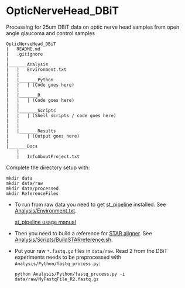 # OpticNerveHead_DBiT
Processing for 25um DBiT data on optic nerve head samples from open angle glaucoma and control samples


```
OpticNerveHead_DBiT
|	README.md
|	.gitignore
|
|_______Analysis
|	|	Environment.txt
|	|
|	|_______Python
|	|	| (Code goes here)
|	|
|	|_______R
|	|	| (Code goes here)
|	|
|	|_______Scripts
|	|	| (Shell scripts / code goes here)
|	|
|	|
|	|_______Results
|		| (Output goes here)
|	
|_______Docs
	|	
	|	InfoAboutProject.txt

```

Complete the directory setup with:

```
mkdir data
mkdir data/raw
mkdir data/processed
mkdir ReferenceFiles
```


- To run from raw data you need to get [st_pipeline](https://github.com/jfnavarro/st_pipeline) installed.  See [Analysis/Environment.txt](Analysis/Environment.txt).

     [st_pipeline usage manual](https://htmlpreview.github.io/?https://raw.githubusercontent.com/jfnavarro/st_pipeline/master/docs/manual.html)

- Then you need to build a reference for [STAR aligner](https://github.com/alexdobin/STAR). See [Analysis/Scripts/BuildSTARreference.sh](Analysis/Scripts/BuildSTARreference.sh).

- Put your raw ``*.fastq.gz`` files in ``data/raw``.  Read 2 from the DBiT experiments needs to be preprocessed with ``Analysis/Python/fastq_process.py``:

    ```
    python Analysis/Python/fastq_process.py -i data/raw/MyFastqFile_R2.fastq.gz
    ```
